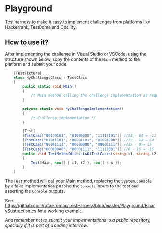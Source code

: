 # Playground

Test harness to make it easy to implement  challenges from platforms like Hackerrank, TestDome and Codility.

## How to use it?

After implementing the challenge in Visual Studio or VSCode, using the structure shown below, copy the contents of the `Main` method to the platform and submit your code.

```C#
    [TestFixture]
    class MyChallengeClass : TestClass
    {
        public static void Main()
        {
            /* Main method calling the challenge implementation as requested by the challenge platform*/
        }

        private static void MyChallengeImplementation()
        {
            /* Challenge implementation */
        }

        [Test]
        [TestCase("00110101", "01000000", "11110101")] //53 - 64 = -11
        [TestCase("01001101", "00001101", "01000000")] //77 - 13 = 64
        [TestCase("00001111", "00000000", "00001111")] //15 - 0 = 15
        [TestCase("00000000", "00001111", "11110001")] //0 - 15 = -15
        public void TestMethodWithLotsOfTestCases(string i1, string i2, string o)
        {
            Test(Main, new[] { i1, i2 }, new[] { o });
        }
    }

```

The `Test` method will call your Main method, replacing the `System.Console` by a fake implementation passing the `Console` inputs to the test and asserting the `Console` outputs.

See https://github.com/rafaelromao/TestHarness/blob/master/Playground/BinarySubtraction.cs for a working example.

*And remember not to submit your implementations to a public repository, specially if it is part of a coding interview.*
